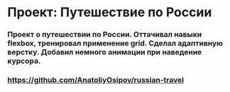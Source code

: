 # Проект: Путешествие по России

### Проект о путешествии по России. Оттачивал навыки flexbox, тренировал применение grid. Сделал адаптивную верстку. Добавил немного анимации при наведение курсора.

### https://github.com/AnatoliyOsipov/russian-travel